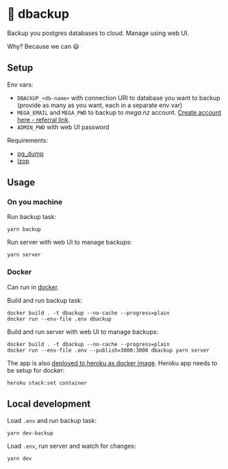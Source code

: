 # 🐘 dbackup

Backup you postgres databases to cloud. Manage using web UI.

Why? Because we can 😃

## Setup

Env vars:
- `DBACKUP_<db-name>` with connection URI to database you want to backup (provide as many as you want, each in a separate env var)
- `MEGA_EMAIL` and `MEGA_PWD` to backup to _mega.nz_ account. [Create account here - referral link](https://mega.nz/register/aff=rm2au3SYUXs).
- `ADMIN_PWD` with web UI password

Requirements:
* [pg_dump](https://www.postgresql.org/docs/current/app-pgdump.html)
* [lzop](https://www.lzop.org/)

## Usage

### On you machine

Run backup task:
```
yarn backup
```

Run server with web UI to manage backups:
```
yarn server
```

### Docker

Can run in [docker](https://www.docker.com/).

Build and run backup task:
```
docker build . -t dbackup --no-cache --progress=plain
docker run --env-file .env dbackup
```

Build and run server with web UI to manage backups:
```
docker build . -t dbackup --no-cache --progress=plain
docker run --env-file .env --publish=3000:3000 dbackup yarn server
```

The app is also [deployed to heroku as docker image](https://devcenter.heroku.com/articles/build-docker-images-heroku-yml).
Heroku app needs to be setup for docker: 
```
heroku stack:set container
```

## Local development

Load `.env` and run backup task:
```
yarn dev-backup
```

Load `.env`, run server and watch for changes:
```
yarn dev
```
